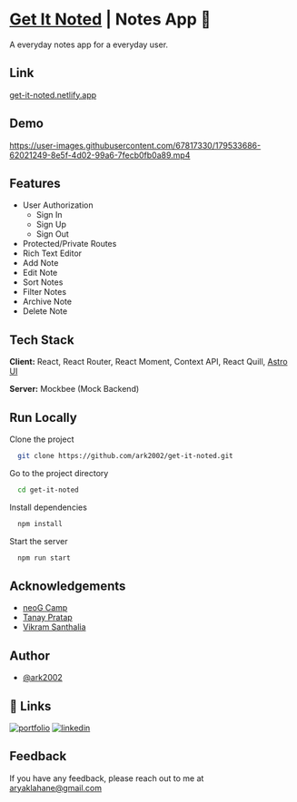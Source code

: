 
# [Get It Noted](https://get-it-noted.netlify.app/) | Notes App 📝

A everyday notes app for a everyday user.

## Link

[get-it-noted.netlify.app](https://get-it-noted.netlify.app/)

## Demo

https://user-images.githubusercontent.com/67817330/179533686-62021249-8e5f-4d02-99a6-7fecb0fb0a89.mp4

## Features

- User Authorization
    - Sign In
    - Sign Up
    - Sign Out
- Protected/Private Routes
- Rich Text Editor
- Add Note
- Edit Note
- Sort Notes
- Filter Notes
- Archive Note
- Delete Note

## Tech Stack

**Client:** React, React Router, React Moment, Context API, React Quill, [Astro UI](https://astro-ui.netlify.app/)

**Server:** Mockbee (Mock Backend)


## Run Locally

Clone the project

```bash
  git clone https://github.com/ark2002/get-it-noted.git
```

Go to the project directory

```bash
  cd get-it-noted
```

Install dependencies

```bash
  npm install
```

Start the server

```bash
  npm run start
```

## Acknowledgements

 - [neoG Camp](https://neog.camp/)
 - [Tanay Pratap](https://twitter.com/tanaypratap)
 - [Vikram Santhalia](https://twitter.com/VikramSanthalia)


## Author

- [@ark2002](https://github.com/ark2002)


## 🔗 Links
[![portfolio](https://img.shields.io/badge/my_portfolio-000?style=for-the-badge&logo=ko-fi&logoColor=white)](https://aryaklahaneportfolio.netlify.app/)
[![linkedin](https://img.shields.io/badge/linkedin-0A66C2?style=for-the-badge&logo=linkedin&logoColor=white)](https://www.linkedin.com/in/aryaklahane/)


## Feedback

If you have any feedback, please reach out to me at aryaklahane@gmail.com
